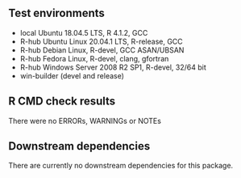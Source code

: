 ## Test environments

* local Ubuntu 18.04.5 LTS, R 4.1.2, GCC
* R-hub Ubuntu Linux 20.04.1 LTS, R-release, GCC
* R-hub Debian Linux, R-devel, GCC ASAN/UBSAN
* R-hub Fedora Linux, R-devel, clang, gfortran
* R-hub Windows Server 2008 R2 SP1, R-devel, 32/64 bit
* win-builder (devel and release)

## R CMD check results

There were no ERRORs, WARNINGs or NOTEs

## Downstream dependencies

There are currently no downstream dependencies for this package.

